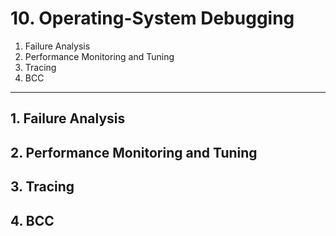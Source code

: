 # 10. Operating-System Debugging

1. Failure Analysis
2. Performance Monitoring and Tuning
3. Tracing
4. BCC

---

## 1. Failure Analysis

## 2. Performance Monitoring and Tuning

## 3. Tracing

## 4. BCC
